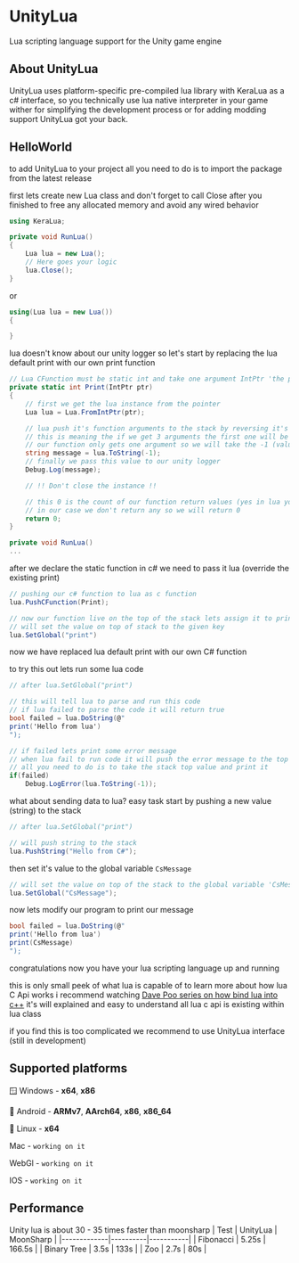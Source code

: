 # UnityLua
Lua scripting language support for the Unity game engine 

## About UnityLua
UnityLua uses platform-specific pre-compiled lua library with KeraLua as a c# interface, so you technically use lua native interpreter in your game wither for simplifying the development process or for adding modding support UnityLua got your back.

## HelloWorld
to add UnityLua to your project all you need to do is to import the package from the latest release

first lets create new Lua class
and don't forget to call Close after you finished to free any allocated memory and avoid any wired behavior

``` c#
using KeraLua;

private void RunLua()
{
    Lua lua = new Lua();
    // Here goes your logic
    lua.Close();
}
```
or
``` c#
using(Lua lua = new Lua())
{

}
```
lua doesn't know about our unity logger so let's start by replacing the lua default print with our own print function
``` c#
// Lua CFunction must be static int and take one argument IntPtr 'the pointer to the lua state'
private static int Print(IntPtr ptr)
{
    // first we get the lua instance from the pointer
    Lua lua = Lua.FromIntPtr(ptr);

    // lua push it's function arguments to the stack by reversing it's order
    // this is meaning the if we get 3 arguments the first one will be -3 the second -2 and so on
    // our function only gets one argument so we will take the -1 (value on the top of the stack) as string (this will convert any bool or number value to string automatically by lua)
    string message = lua.ToString(-1);
    // finally we pass this value to our unity logger
    Debug.Log(message);

    // !! Don't close the instance !!

    // this 0 is the count of our function return values (yes in lua you can return more than one value)
    // in our case we don't return any so we will return 0
    return 0;
}

private void RunLua() 
...
```
after we declare the static function in c# we need to pass it lua (override the existing print)
```c#
// pushing our c# function to lua as c function
lua.PushCFunction(Print);

// now our function live on the top of the stack lets assign it to print
// will set the value on top of stack to the given key
lua.SetGlobal("print")
```
now we have replaced lua default print with our own C# function

to try this out lets run some lua code
```c#
// after lua.SetGlobal("print")

// this will tell lua to parse and run this code
// if lua failed to parse the code it will return true
bool failed = lua.DoString(@"
print('Hello from lua')
");

// if failed lets print some error message
// when lua fail to run code it will push the error message to the top of the stack
// all you need to do is to take the stack top value and print it
if(failed)
    Debug.LogError(lua.ToString(-1));

```
what about sending data to lua?
easy task start by pushing a new value (string) to the stack
```c#
// after lua.SetGlobal("print")

// will push string to the stack
lua.PushString("Hello from C#"); 
```

then set it's value to the global variable `CsMessage`
``` c#
// will set the value on top of the stack to the global variable 'CsMessage'
lua.SetGlobal("CsMessage"); 
```
now lets modify our program to print our message
``` c#
bool failed = lua.DoString(@"
print('Hello from lua')
print(CsMessage)
");
```

congratulations now you have your lua scripting language up and running

this is only small peek of what lua is capable of to learn more about how lua  C Api works i recommend watching [Dave Poo series on how bind lua into c++](https://www.youtube.com/watch?v=xrLQ0OXfjaI&list=PLLwK93hM93Z3nhfJyRRWGRXHaXgNX0Itk) it's will explained and easy to understand all lua c api is existing within lua class

if you find this is too complicated we recommend to use UnityLua interface (still in development)

## Supported platforms
🪟 Windows - **x64**, **x86**

📱 Android - **ARMv7**, **AArch64**, **x86**, **x86_64**

🐧 Linux - **x64**

Mac - `working on it`

WebGl - `working on it`

IOS - `working on it`

## Performance
Unity lua is about 30 - 35 times faster than moonsharp
| Test        | UnityLua | MoonSharp |
|-------------|----------|-----------|
| Fibonacci   | 5.25s    | 166.5s    |
| Binary Tree | 3.5s     | 133s      |
| Zoo         | 2.7s     | 80s       |